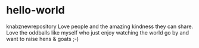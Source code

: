 # hello-world
knabznewrepository
Love people and the amazing kindness they can share.
Love the oddballs like myself who just enjoy watching the world go by and want to raise hens & goats ;-)
